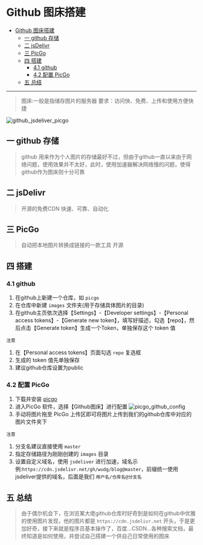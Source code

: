 # Github 图床搭建

- [Github 图床搭建](#github-图床搭建)
  - [一 github 存储](#一-github-存储)
  - [二 jsDelivr](#二-jsdelivr)
  - [三 PicGo](#三-picgo)
  - [四 搭建](#四-搭建)
    - [4.1 github](#41-github)
    - [4.2 配置 PicGo](#42-配置-picgo)
  - [五 总结](#五-总结)

---

> 图床:一般是指储存图片的服务器
> 要求：访问快、免费、上传和使用方便快捷 



![github_jsdeliver_picgo](https://cdn.jsdelivr.net/gh/wudg/blog@master/images/blog/github_jsdeliver_picgo.png)


## 一 github 存储
> github 用来作为个人图片的存储最好不过，但由于github一直以来由于网络问题，使用效果并不太好，此时，使用加速器解决网络慢的问题，使得github作为图床则十分可靠

## 二 jsDelivr
> 开源的免费CDN
> 快速、可靠、自动化

## 三 PicGo
> 自动把本地图片转换成链接的一款工具
> 开源

## 四 搭建

### 4.1 github
1. 在github上新建一个仓库，如 `picgo`
2. 在仓库中新建 `images` 文件夹(用于存储具体图片的目录)
3. 在github主页依次选择【Settings】-【Developer settings】-【Personal access tokens】-【Generate new token】，填写好描述，勾选【repo】，然后点击【Generate token】生成一个Token，单独保存这个 token 值

`注意`
1. 在【Personal access tokens】页面勾选 `repo` 复选框
2. 生成的 token 值先单独保存
3. 建议github仓库设置为public
   

### 4.2 配置 PicGo

1. 下载并安装 [picgo](https://github.com/Molunerfinn/picgo/releases)
2. 进入PicGo 软件，选择【Github图床】进行配置
![picgo_github_config](https://cdn.jsdelivr.net/gh/wudg/blog@master/images/blog/picgo_github_config.png)
3. 手动将图片拖至 PicGo 上传区即可将图片上传到我们的github仓库中对应的图片文件夹下

`注意`
1. 分支名建议直接使用 `master`
2. 指定存储路径为刚刚创建的 `images` 目录
3. 设置自定义域名，使用 `jsdeliver` 进行加速，域名示例:`https://cdn.jsdelivr.net/gh/wudg/blog@master`，前缀统一使用jsdeliver提供的域名，后面是我们 `用户名/仓库名@分支名`

## 五 总结
> 由于偶尔机会下，在浏览某大佬github仓库时好奇到是如何在github中优雅的使用图片发现，他的图片都是 `https://cdn.jsdelivr.net` 开头，于是更加好奇，接下来就是程序员基本操作了，百度...CSDN...各种搜索文档，最终知道是如何使用，并尝试自己搭建一个供自己日常使用的图床



